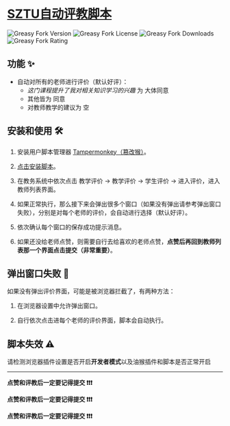 # [SZTU自动评教脚本](https://greasyfork.org/scripts/498753)

![Greasy Fork Version](https://img.shields.io/greasyfork/v/498753?logo=greasyfork&label=Version)
![Greasy Fork License](https://img.shields.io/greasyfork/l/498753?logo=greasyfork&label=License)
![Greasy Fork Downloads](https://img.shields.io/greasyfork/dt/498753?style=flat&logo=greasyfork&label=GreasyFork)
![Greasy Fork Rating](https://img.shields.io/greasyfork/rating-count/498753?logo=greasyfork&label=Rating)



## 功能 ✨

- 自动对所有的老师进行评价（默认好评）：
  - *这门课程提升了我对相关知识学习的兴趣* 为 大体同意
  - 其他皆为 同意
  - 对教师教学的建议为 空



## 安装和使用 🛠️

1. 安装用户脚本管理器  [Tampermonkey（篡改猴）](https://www.tampermonkey.net/)。

2. [点击安装脚本](https://greasyfork.org/zh-CN/scripts/498753-sztu%E8%87%AA%E5%8A%A8%E8%AF%84%E6%95%99.user.js)。

3. 在教务系统中依次点击 教学评价 → 教学评价 → 学生评价 → 进入评价，进入教师列表界面。

4. 如果正常执行，那么接下来会弹出很多个窗口（如果没有弹出请参考弹出窗口失败），分别是对每个老师的评价，会自动进行选择（默认好评）。

5. 依次确认每个窗口的保存成功提示消息。

6. 如果还没给老师点赞，则需要自行去给喜欢的老师点赞，**点赞后再回到教师列表那一个界面点击提交（非常重要）**。



## 弹出窗口失败 🚫

如果没有弹出评价界面，可能是被浏览器拦截了，有两种方法：

1. 在浏览器设置中允许弹出窗口。

2. 自行依次点击进每个老师的评价界面，脚本会自动执行。



## 脚本失效 ⚠️

请检测浏览器插件设置是否开启**开发者模式**以及油猴插件和脚本是否正常开启



<hr>

**点赞和评教后一定要记得提交 ❗❗❗**

**点赞和评教后一定要记得提交 ❗❗❗**

**点赞和评教后一定要记得提交 ❗❗❗**

